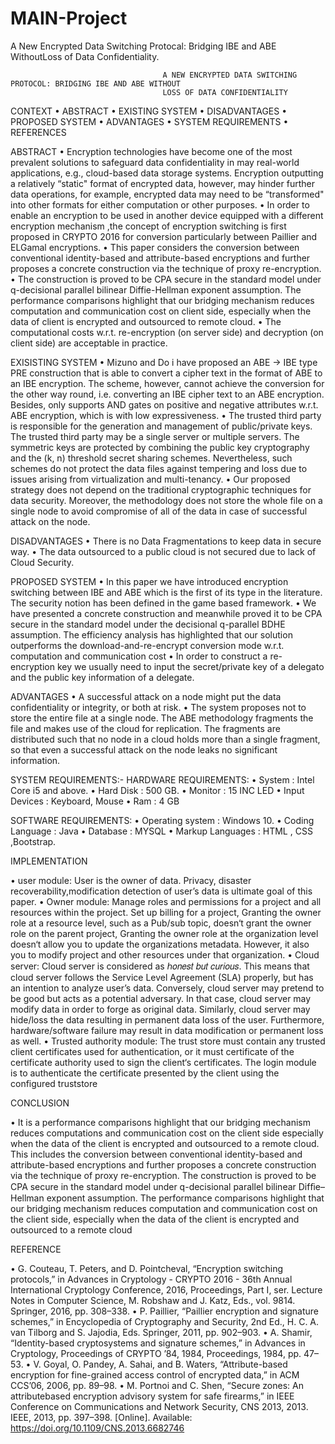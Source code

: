 # MAIN-Project
A New Encrypted Data Switching Protocal: Bridging IBE and ABE WithoutLoss of Data Confidentiality.


                                      A NEW ENCRYPTED DATA SWITCHING PROTOCOL: BRIDGING IBE AND ABE WITHOUT
                                      LOSS OF DATA CONFIDENTIALITY


CONTEXT
    • ABSTRACT
    • EXISTING SYSTEM
    • DISADVANTAGES
    • PROPOSED SYSTEM
    • ADVANTAGES
    • SYSTEM REQUIREMENTS
    • REFERENCES


ABSTRACT
    • Encryption technologies have become one of the most prevalent solutions to safeguard data confidentiality in may real-world applications, e.g., cloud-based data storage         systems. Encryption outputting a relatively “static" format of encrypted data, however, may hinder further data operations, for example, encrypted data may need to be           “transformed" into other formats for either computation or other purposes.
    • In order to enable an encryption to be used in another device equipped with a different encryption mechanism ,the concept of encryption switching is first proposed in           CRYPTO 2016 for conversion particularly between Paillier and ELGamal encryptions.
    • This paper considers the conversion between conventional identity-based and attribute-based encryptions and further proposes a concrete construction via the technique of         proxy re-encryption.
    • The construction is proved to be CPA secure in the standard model under q-decisional parallel bilinear Diffie-Hellman exponent assumption. The performance comparisons           highlight that our bridging mechanism reduces computation and communication cost on client side, especially when the data of client is encrypted and outsourced to remote         cloud.
    • The computational costs w.r.t. re-encryption (on server side) and decryption (on client side) are acceptable in practice.


EXISISTING SYSTEM
    • Mizuno and Do i have proposed an ABE → IBE type PRE construction that is able to convert a cipher text in the format of ABE to an IBE encryption. The scheme, however,           cannot achieve the conversion for the other way round, i.e. converting an IBE cipher text to an ABE encryption. Besides, only supports AND gates on positive and negative         attributes w.r.t. ABE encryption, which is with low expressiveness.
    • The trusted third party is responsible for the generation and management of public/private keys. The trusted third party may be a single server or multiple servers. The         symmetric keys are protected by combining the public key cryptography and the (k, n) threshold secret sharing schemes. Nevertheless, such schemes do not protect the data         files against tempering and loss due to issues arising from virtualization and multi-tenancy.
    • Our proposed strategy does not depend on the traditional cryptographic techniques for data security. Moreover, the methodology does not store the whole file on a single         node to avoid compromise of all of the data in case of successful attack on the node.


DISADVANTAGES
    • There is no Data Fragmentations to keep data in secure way.
    • The data outsourced to a public cloud is not secured due to lack of Cloud Security.


PROPOSED SYSTEM
    • In this paper we have introduced encryption switching between IBE and ABE which is the first of its type in the literature. The security notion has been defined in the           game based framework.
    • We have presented a concrete construction and meanwhile proved it to be CPA secure in the standard model under the decisional q-parallel BDHE assumption. The efficiency         analysis has highlighted that our solution outperforms the download-and-re-encrypt conversion mode w.r.t. computation and communication cost
    • In order to construct a re-encryption key we usually need to input the secret/private key of a delegato
      and the public key information of a delegate.	

ADVANTAGES
    • A successful attack on a node might put the data confidentiality or integrity, or both at risk.
    • The system proposes not to store the entire file at a single node. The ABE methodology fragments the file and makes use of the cloud for replication. The fragments are           distributed such that no node in a cloud holds more than a single fragment, so that even a successful attack on the node leaks no significant information.

SYSTEM REQUIREMENTS:-
HARDWARE REQUIREMENTS:
    • System : Intel Core i5 and above.
    • Hard Disk : 500 GB.
    • Monitor : 15 INC LED
    • Input Devices : Keyboard, Mouse
    • Ram : 4 GB

SOFTWARE REQUIREMENTS:
    • Operating system : Windows 10.
    • Coding Language : Java
    • Database : MYSQL
    • Markup Languages : HTML , CSS ,Bootstrap.
    
IMPLEMENTATION

 • user module: User is the owner of data. Privacy, disaster recoverability,modification detection of user’s data is ultimate goal of this paper.
 • Owner module: Manage roles and permissions for a project and all resources within the project. Set up billing for a project, Granting the owner role at a resource level, such    as a Pub/sub topic, doesn‘t grant the owner role on the parent project, Granting the owner role at the organization level doesn‘t allow you to update the organizations          metadata. However, it also you to modify project and other resources under that organization.
 • Cloud server: Cloud server is considered as ℎ𝑜𝑛𝑒𝑠𝑡 𝑏𝑢𝑡 𝑐𝑢𝑟𝑖𝑜𝑢𝑠. This means that cloud server follows the Service Level Agreement (SLA) properly, but has an intention to          analyze user’s data. Conversely, cloud server may pretend to be good but acts as a potential adversary. In that case, cloud server may modify data in order to forge as          original data. Similarly, cloud server may hide/loss the data resulting in permanent data loss of the user. Furthermore, hardware/software failure may result in data            modification or permanent loss as well.
 • Trusted authority module: The trust store must contain any trusted client certificates used for authentication, or it must certificate of the certificate authority used to      sign the client‘s certificates. The login module is to authenticate the certificate presented by the client using the configured truststore

CONCLUSION

• It is a performance comparisons highlight that our bridging mechanism reduces computations and communication cost on the client side especially when the data of the client is encrypted and outsourced to a remote cloud. This includes the conversion between conventional identity-based and attribute-based encryptions and further proposes a concrete construction via the technique of proxy re-encryption. The construction is proved to be CPA secure in the standard model under q-decisional parallel bilinear Difﬁe–Hellman exponent assumption. The performance comparisons highlight that our bridging mechanism reduces computation and communication cost on the client side, especially when the data of the client is encrypted and outsourced to a remote cloud

REFERENCE

 • G. Couteau, T. Peters, and D. Pointcheval, “Encryption switching protocols,” in Advances in Cryptology - CRYPTO 2016 - 36th Annual International Cryptology Conference, 2016,    Proceedings, Part I, ser. Lecture Notes in Computer Science, M. Robshaw and J. Katz, Eds., vol. 9814. Springer, 2016, pp. 308–338. 
 • P. Paillier, “Paillier encryption and signature schemes,” in Encyclopedia of Cryptography and Security, 2nd Ed., H. C. A. van Tilborg and S. Jajodia, Eds. Springer, 2011, pp.    902–903. 
 • A. Shamir, “Identity-based cryptosystems and signature schemes,” in Advances in Cryptology, Proceedings of CRYPTO ’84, 1984, Proceedings, 1984, pp. 47–53. 
 • V. Goyal, O. Pandey, A. Sahai, and B. Waters, “Attribute-based encryption for fine-grained access control of encrypted data,” in ACM CCS’06, 2006, pp. 89–98. 
 • M. Portnoi and C. Shen, “Secure zones: An attributebased encryption advisory system for safe firearms,” in IEEE Conference on Communications and Network Security, CNS 2013,      2013. IEEE, 2013, pp. 397–398. [Online]. Available: https://doi.org/10.1109/CNS.2013.6682746
